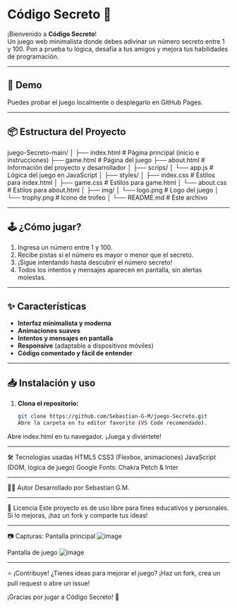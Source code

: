 # Código Secreto 🎲

¡Bienvenido a **Código Secreto**!  
Un juego web minimalista donde debes adivinar un número secreto entre 1 y 100. Pon a prueba tu lógica, desafía a tus amigos y mejora tus habilidades de programación.

---

## 🚀 Demo

Puedes probar el juego localmente o desplegarlo en GitHub Pages.

---

## 📦 Estructura del Proyecto
juego-Secreto-main/ │ ├── index.html # Página principal (inicio e instrucciones) ├── game.html # Página del juego ├── about.html # Información del proyecto y desarrollador │ ├── scrips/ │ └── app.js # Lógica del juego en JavaScript │ ├── styles/ │ ├── index.css # Estilos para index.html │ ├── game.css # Estilos para game.html │ └── about.css # Estilos para about.html │ ├── img/ │ └── logo.png # Logo del juego │ └── trophy.png # Icono de trofeo │ └── README.md # Este archivo

---

## 🕹️ ¿Cómo jugar?

1. Ingresa un número entre 1 y 100.
2. Recibe pistas si el número es mayor o menor que el secreto.
3. ¡Sigue intentando hasta descubrir el número secreto!
4. Todos los intentos y mensajes aparecen en pantalla, sin alertas molestas.

---

## ✨ Características

- **Interfaz minimalista y moderna**  
- **Animaciones suaves**  
- **Intentos y mensajes en pantalla**  
- **Responsive** (adaptable a dispositivos móviles)
- **Código comentado y fácil de entender**

---

## 📥 Instalación y uso

1. **Clona el repositorio:**
   ```bash
   git clone https://github.com/Sebastian-G-M/juego-Secreto.git
   Abre la carpeta en tu editor favorito (VS Code recomendado).
Abre index.html en tu navegador.
¡Juega y diviértete!

---

🛠️ Tecnologías usadas
HTML5
CSS3 (Flexbox, animaciones)
JavaScript (DOM, lógica de juego)
Google Fonts: Chakra Petch & Inter

---

👨‍💻 Autor
Desarrollado por Sebastian G.M.

---

📄 Licencia
Este proyecto es de uso libre para fines educativos y personales.
Si lo mejoras, ¡haz un fork y comparte tus ideas!

---

📷 Capturas:
Pantalla principal
![image](https://github.com/user-attachments/assets/eb958f90-4905-44e0-b8ef-53f9ef492cde)

Pantalla de juego
![image](https://github.com/user-attachments/assets/9c619a88-a32c-4142-8bcb-58a433725712)

---

⭐️ ¡Contribuye!
¿Tienes ideas para mejorar el juego?
¡Haz un fork, crea un pull request o abre un issue!

¡Gracias por jugar a Código Secreto! 🎉
